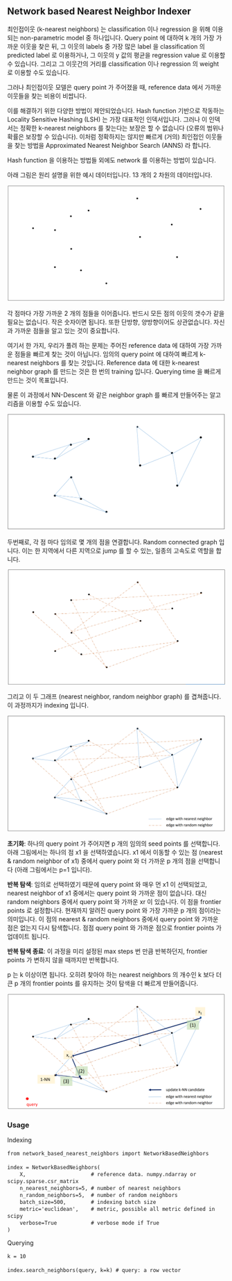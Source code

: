 ## Network based Nearest Neighbor Indexer

최인접이웃 (k-nearest neighbors) 는 classification 이나 regression 을 위해 이용되는 non-parametric model 중 하나입니다. Query point 에 대하여 k 개의 가장 가까운 이웃을 찾은 뒤, 그 이웃의 labels 중 가장 많은 label 을 classification 의 predicted label 로 이용하거나, 그 이웃의 y 값의 평균을 regression value 로 이용할 수 있습니다. 그리고 그 이웃간의 거리를 classification 이나 regression 의 weight 로 이용할 수도 있습니다.

그러나 최인접이웃 모델은 query point 가 주어졌을 때, reference data 에서 가까운 이웃들을 찾는 비용이 비쌉니다.

이를 해결하기 위한 다양한 방법이 제안되었습니다. Hash function 기반으로 작동하는 Locality Sensitive Hashing (LSH) 는 가장 대표적인 인덱서입니다. 그러나 이 인덱서는 정확한 k-nearest neighbors 를 찾는다는 보장은 할 수 없습니다 (오류의 범위나 확률은 보장할 수 있습니다). 이처럼 정확하지는 않지만 빠르게 (거의) 최인접인 이웃들을 찾는 방법을 Approximated Nearest Neighbor Search (ANNS) 라 합니다.

Hash function 을 이용하는 방법들 외에도 network 를 이용하는 방법이 있습니다.

아래 그림은 원리 설명을 위한 예시 데이터입니다. 13 개의 2 차원의 데이터입니다.

![](https://raw.githubusercontent.com/lovit/network_based_nearest_neighbors/master/assets/network_based_knn_data.png)

각 점마다 가장 가까운 2 개의 점들을 이어줍니다. 반드시 모든 점의 이웃의 갯수가 같을 필요는 없습니다. 작은 숫자이면 됩니다. 또한 단방향, 양방향이어도 상관없습니다. 자신과 가까운 점들을 알고 있는 것이 중요합니다.

여기서 한 가지, 우리가 풀려 하는 문제는 주어진 reference data 에 대하여 가장 가까운 점들을 빠르게 찾는 것이 아닙니다. 임의의 query point 에 대하여 빠르게 k-nearest neighbors 를 찾는 것입니다. Reference data 에 대한 k-nearest neighbor graph 를 만드는 것은 한 번의 training 입니다. Querying time 을 빠르게 만드는 것이 목표입니다.

물론 이 과정에서 NN-Descent 와 같은 neighbor graph 를 빠르게 만들어주는 알고리즘을 이용할 수도 있습니다.

![](https://raw.githubusercontent.com/lovit/network_based_nearest_neighbors/master/assets/network_based_knn_knng.png)

두번째로, 각 점 마다 임의로 몇 개의 점을 연결합니다. Random connected graph 입니다. 이는 한 지역에서 다른 지역으로 jump 를 할 수 있는, 일종의 고속도로 역할을 합니다.

![](https://raw.githubusercontent.com/lovit/network_based_nearest_neighbors/master/assets/network_based_knn_rnng.png)

그리고 이 두 그래프 (nearest neighbor, random neighbor graph) 를 겹쳐줍니다. 이 과정까지가 indexing 입니다.

![](https://raw.githubusercontent.com/lovit/network_based_nearest_neighbors/master/assets/network_based_knn_combine.png)

**초기화**: 하나의 query point 가 주어지면 p 개의 임의의 seed points 를 선택합니다. 아래 그림에서는 하나의 점 x1 을 선택하였습니다. x1 에서 이동할 수 있는 점 (nearest & random neighbor of x1) 중에서 query point 와 더 가까운 p 개의 점을 선택합니다 (아래 그림에서는 p=1 입니다). 

**반복 탐색**: 임의로 선택하였기 때문에 query point 와 매우 먼 x1 이 선택되었고, nearest neighbor of x1 중에서는 query point 와 가까운 점이 없습니다. 대신 random neighbors 중에서 query point 와 가까운 xr 이 있습니다. 이 점을 frontier points 로 설정합니다. 현재까지 알려진 query point 와 가장 가까운 p 개의 점이라는 의미입니다. 이 점의 nearest & random neighbors 중에서 query point 와 가까운 점은 없는지 다시 탐색합니다. 점점 query point 와 가까운 점으로 frontier points 가 업데이트 됩니다.

**반복 탐색 종료**: 이 과정을 미리 설정된 max steps 번 만큼 반복하던지, frontier points 가 변하지 않을 때까지만 반복합니다.

p 는 k 이상이면 됩니다. 오히려 찾아야 하는 nearest neighbors 의 개수인 k 보다 더 큰 p 개의 frontier points 를 유지하는 것이 탐색을 더 빠르게 만들어줍니다.

![](https://raw.githubusercontent.com/lovit/network_based_nearest_neighbors/master/assets/network_based_knn_search.png)

### Usage

Indexing

    from network_based_nearest_neighbors import NetworkBasedNeighbors

    index = NetworkBasedNeighbors(
        X,                     # reference data. numpy.ndarray or scipy.sparse.csr_matrix
        n_nearest_neighbors=5, # number of nearest neighbors
        n_random_neighbors=5,  # number of random neighbors
        batch_size=500,        # indexing batch size
        metric='euclidean',    # metric, possible all metric defined in scipy
        verbose=True           # verbose mode if True
    )

Querying

    k = 10

    index.search_neighbors(query, k=k) # query: a row vector